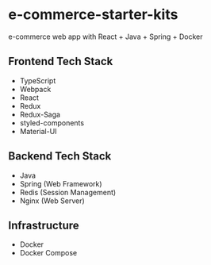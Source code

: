 # e-commerce-starter-kits
e-commerce web app with React + Java + Spring + Docker

## Frontend Tech Stack

  - TypeScript
  - Webpack
  - React
  - Redux
  - Redux-Saga
  - styled-components
  - Material-UI

## Backend Tech Stack

  - Java 
  - Spring (Web Framework)
  - Redis (Session Management)
  - Nginx (Web Server)

## Infrastructure

  - Docker
  - Docker Compose
